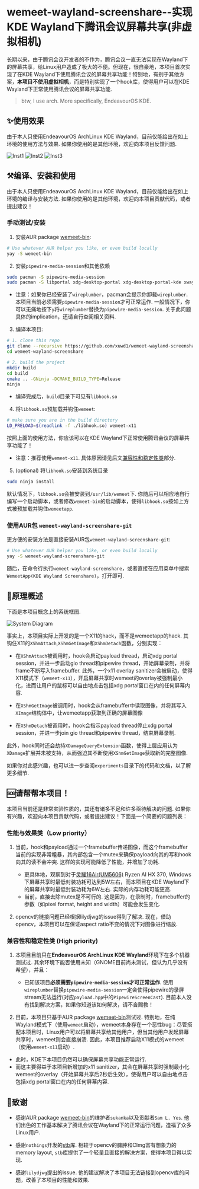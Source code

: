 

# wemeet-wayland-screenshare--实现KDE Wayland下腾讯会议屏幕共享(非虚拟相机)

长期以来，由于腾讯会议开发者的不作为，腾讯会议一直无法实现在Wayland下的屏幕共享，给Linux用户造成了极大的不便。但现在，很自豪地，本项目首次实现了在KDE Wayland下使用腾讯会议的屏幕共享功能！特别地，有别于其他方案，**本项目不使用虚拟相机**，而是特别实现了一个hook库，使得用户可以在KDE Wayland下正常使用腾讯会议的屏幕共享功能.

> btw, I use arch. More specifically, EndeavourOS KDE.


## ✨使用效果

由于本人只使用EndeavourOS ArchLinux KDE Wayland，目前仅能给出在如上环境的使用方法与效果. 如果你使用的是其他环境，欢迎向本项目反馈问题.

![Inst1](./resource/instruction-1.png "instruction-1")
![Inst2](./resource/instruction-2.png "instruction-2")
![Inst3](./resource/instruction-3-new.png "instruction-3")


## ⚒️编译、安装和使用

由于本人只使用EndeavourOS ArchLinux KDE Wayland，目前仅能给出在如上环境的编译与安装方法. 如果你使用的是其他环境，欢迎向本项目贡献代码，或者提出建议！

### 手动测试/安装

1. 安装AUR package [wemeet-bin](https://aur.archlinux.org/packages/wemeet-bin):

```bash
# Use whatever AUR helper you like, or even build locally
yay -S wemeet-bin  
```

2. 安装`pipewire-media-session`和其他依赖

```bash
sudo pacman -S pipewire-media-session
sudo pacman -S libportal xdg-desktop-portal xdg-desktop-portal-kde xwaylandvideobridge xdotool opencv
```

- 注意：如果你已经安装了`wireplumber`，pacman会提示你卸载`wireplumber`. 本项目当前必须需要`pipewire-media-session`才可正常运作. 一般情况下，你可以无痛地按下`y`将`wireplumber`替换为`pipewire-media-session`. 关于此问题具体的implication，还请自行查阅相关资料.

3. 编译本项目:

```bash
# 1. clone this repo
git clone --recursive https://github.com/xuwd1/wemeet-wayland-screenshare.git
cd wemeet-wayland-screenshare

# 2. build the project
mkdir build
cd build
cmake .. -GNinja -DCMAKE_BUILD_TYPE=Release
ninja

```

- 编译完成后，`build`目录下可见有`libhook.so`

4. 将`libhook.so`预加载并钩住`wemeet`:

```bash
# make sure you are in the build directory
LD_PRELOAD=$(readlink -f ./libhook.so) wemeet-x11
```

按照上面的使用方法，你应该可以在KDE Wayland下正常使用腾讯会议的屏幕共享功能了！
- 注意：推荐使用`wemeet-x11`. 具体原因请见后文[兼容性和稳定性类](#兼容性和稳定性类-high-priority)部分.


5. (optional) 将`libhook.so`安装到系统目录

```bash
sudo ninja install
```
默认情况下，`libhook.so`会被安装到`/usr/lib/wemeet`下. 你随后可以相应地自行编写一个启动脚本，或者修改`wemeet-bin`的启动脚本，使得`libhook.so`按如上方式被预加载并钩住`wemeetapp`.



### 使用AUR包 `wemeet-wayland-screenshare-git`

更方便的安装方法是直接安装AUR包`wemeet-wayland-screenshare-git`:

```bash
# Use whatever AUR helper you like, or even build locally
yay -S wemeet-wayland-screenshare-git

```

随后，在命令行执行`wemeet-wayland-screenshare`，或者直接在应用菜单中搜索`WemeetApp(KDE Wayland Screenshare)`，打开即可.

## 🔬原理概述

下面是本项目概念上的系统框图.

![System Diagram](./resource/diagram.svg "system diagram")

事实上，本项目实际上开发的是一个X11的hack，而不是wemeetapp的hack. 其钩住X11的`XShmAttach`,`XShmGetImage`和`XShmDetach`函数，分别实现：

- 在`XShmAttach`被调用时，hook会启动payload thread，启动xdg portal session，并进一步启动gio thread和pipewire thread，开始屏幕录制，并将frame不断写入framebuffer. 此外，一个x11 overlay sanitizer会被启动，使得X11模式下（`wemeet-x11`），开启屏幕共享时wemeet的overlay被强制最小化，进而让用户的鼠标可以自由地点击包括xdg portal窗口在内的任何屏幕内容.

- 在`XShmGetImage`被调用时，hook会从framebuffer中读取图像，并将其写入`XImage`结构体中，让wemeetapp获取到正确的屏幕图像

- 在`XShmDetach`被调用时，hook会指示payload thread停止xdg portal session，并进一步join gio thread和pipewire thread，结束屏幕录制.

此外，hook同时还会劫持`XDamageQueryExtension`函数，使得上层应用认为`XDamage`扩展并未被支持，从而强迫其不断使用`XShmGetImage`获取新的完整图像.

如果你对此感兴趣，也可以进一步查阅`experiments`目录下的代码和文档，以了解更多细节.



## 🆘请帮帮本项目！

本项目当前还是非常实验性质的，其还有诸多不足和许多亟待解决的问题. 如果你有兴趣，欢迎向本项目贡献代码，或者提出建议！下面是一个简要的问题列表：


### 性能与效果类（Low priority）

1. 当前，hook和payload通过一个framebuffer传递图像，而这个framebuffer当前的实现非常粗暴，其内部包含一个mutex来确保payload向其的写和hook向其的读不会冲突. 这样的实现可能降低了性能，并增加了功耗.
   - 更具体地，观察到对于[灵耀16Air(UM5606)](https://wiki.archlinux.org/title/ASUS_Zenbook_UM5606) Ryzen AI HX 370, Windows下屏幕共享时最低封装功耗可达到5W左右，而本项目在KDE Wayland下的屏幕共享时最低封装功耗为6W左右. 实际的内存功耗可能更高.
   - 当前，直接去除mutex是不可行的. 这是因为，在录制时，framebuffer的参数（如pixel format, height and width）可能会发生变化.


2. opencv的链接问题已经根据lilydjwg的issue得到了解决. 现在，借助opencv，本项目可以在保证aspect ratio不变的情况下对图像进行缩放.



### 兼容性和稳定性类 (High priority)


1. 本项目目前只在**EndeavourOS ArchLinux KDE Wayland**环境下在多个机器测试过. 其余环境下能否使用未知（GNOME目前尚未测试，但认为几乎没有希望），并且：
   - 已知该项目**必须需要`pipewire-media-session`才可正常运作**. 使用`wireplumber`替换`pipewire-media-session`一定会使得pipewire的录屏stream无法运行(对应`payload.hpp`中的`PipewireScreenCast`). 目前本人没有找到解决方案，如果你知道该如何解决，请不吝赐教！

2. 目前，本项目只基于AUR package [wemeet-bin](https://aur.archlinux.org/packages/wemeet-bin)测试过. 特别地，在纯Wayland模式下（使用`wemeet`启动），wemeet本身存在一个恶性bug：尽管搭配本项目时，Linux用户可以将屏幕共享给其他用户，但当其他用户发起屏幕共享时，wemeet则会直接崩溃. 因此，本项目推荐启动X11模式的wemeet（使用`wemeet-x11`启动）.

- 此时，KDE下本项目仍然可以确保屏幕共享功能正常运行.
- 而这主要得益于本项目新增加的x11 sanitizer，其会在屏幕共享时强制最小化wemeet的overlay（开始屏幕共享后2秒后生效），使得用户可以自由地点击包括xdg portal窗口在内的任何屏幕内容.



## 🙏致谢

- 感谢AUR package [wemeet-bin](https://aur.archlinux.org/packages/wemeet-bin)的维护者`sukanka`以及贡献者`Sam L. Yes`. 他们出色的工作基本解决了腾讯会议在Wayland下的正常运行问题，造福了众多Linux用户.

- 感谢`nothings`开发的[stb](https://github.com/nothings/stb)库. 相较于opencv的臃肿和CImg富有想象力的memory layout, `stb`库提供了一个轻量且直接的解决方案，使得本项目得以实现.

- 感谢`lilydjwg`提出的issue. 他的建议解决了本项目无法链接到opencv库的问题，改善了本项目的性能和效果.
